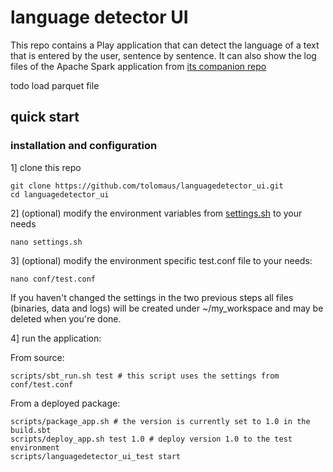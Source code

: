 # language detector UI

This repo contains a Play application that can detect the language of a text that is entered by the user, sentence by sentence. It can also show the log files of the Apache Spark application from [its companion repo](https://github.com/tolomaus/languagedetector.git)

todo
load parquet file


## quick start
### installation and configuration
1] clone this repo
```shell
git clone https://github.com/tolomaus/languagedetector_ui.git
cd languagedetector_ui
```

2] (optional) modify the environment variables from [settings.sh](https://github.com/tolomaus/languagedetector_ui/tree/master/settings.sh) to your needs
```shell
nano settings.sh
```

3] (optional) modify the environment specific test.conf file to your needs:
```shell
nano conf/test.conf
```

If you haven't changed the settings in the two previous steps all files (binaries, data and logs) will be created under ~/my_workspace and may be deleted when you're done. 

4] run the application:

From source:
```shell
scripts/sbt_run.sh test # this script uses the settings from conf/test.conf
```
From a deployed package:
```shell
scripts/package_app.sh # the version is currently set to 1.0 in the build.sbt
scripts/deploy_app.sh test 1.0 # deploy version 1.0 to the test environment
scripts/languagedetector_ui_test start
```